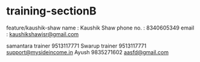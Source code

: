 # training-sectionB

feature/kaushik-shaw
name : Kaushik Shaw
phone no. : 8340605349
email : kaushikshawjsr@gmail.com

samantara trainer 9513117771 
Swarup trainer 9513117771 support@mysideincome.in
Ayush 9835271602 aasfd@gmail.com

